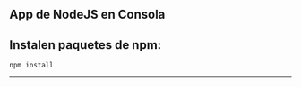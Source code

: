 ## App de NodeJS en Consola

Instalen paquetes de npm:
----------------------
    npm install
----------------------